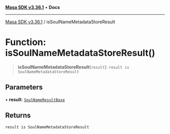 [**Masa SDK v3.36.1**](../README.md) • **Docs**

***

[Masa SDK v3.36.1](../globals.md) / isSoulNameMetadataStoreResult

# Function: isSoulNameMetadataStoreResult()

> **isSoulNameMetadataStoreResult**(`result`): `result is SoulNameMetadataStoreResult`

## Parameters

• **result**: [`SoulNameResultBase`](../interfaces/SoulNameResultBase.md)

## Returns

`result is SoulNameMetadataStoreResult`
